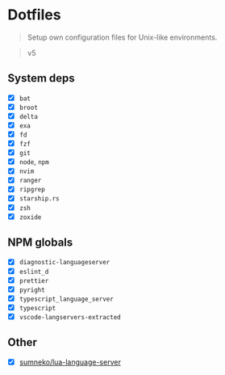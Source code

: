 # Dotfiles

> Setup own configuration files for Unix-like environments.

> v5

## System deps

* [x] `bat`
* [x] `broot`
* [x] `delta`
* [x] `exa`
* [x] `fd`
* [x] `fzf`
* [x] `git`
* [x] `node`, `npm`
* [x] `nvim`
* [x] `ranger`
* [x] `ripgrep`
* [x] `starship.rs`
* [x] `zsh`
* [x] `zoxide`

## NPM globals

* [x] `diagnostic-languageserver`
* [x] `eslint_d`
* [x] `prettier`
* [x] `pyright`
* [x] `typescript_language_server`
* [x] `typescript`
* [x] `vscode-langservers-extracted`

## Other

* [x] [sumneko/lua-language-server](https://github.com/sumneko/lua-language-server)
